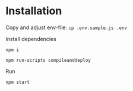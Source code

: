 # Installation

Copy and adjust env-file: `cp .env.sample.js .env`

Install dependencies
```
npm i

npm run-scripts compileanddeploy
```

Run
```
npm start
```
